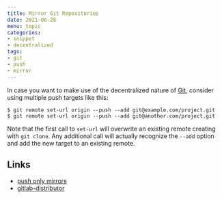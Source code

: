 ```yaml
---
title: Mirror Git Repositories
date: 2021-06-28
menu: topic
categories:
- snippet
- decentralized
tags:
- git
- push
- mirror
---
```


In case you want to make use of the decentralized nature of [Git](https://git-scm.com/), consider using multiple push targets like this:

```shell script
$ git remote set-url origin --push --add git@example.com/project.git
$ git remote set-url origin --push --add git@another.com/project.git
```

Note that the first call to `set-url` will overwrite an existing remote creating with `git clone`. Any additional call will actually recognize the `--add` option and add the new target to an existing remote. 

## Links

- [push only mirrors](../push-only-mirrors-for-git-repositories)
- [gitlab-distributor](../gitlab-the-git-distributor)
